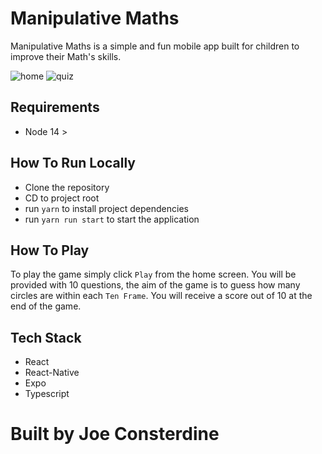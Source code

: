 # Manipulative Maths

Manipulative Maths is a simple and fun mobile app built for children to improve their Math's skills.

![home](https://user-images.githubusercontent.com/121115870/215093979-31c4932e-9d4b-4a9e-928b-12c3309e17e4.png)
![quiz](https://user-images.githubusercontent.com/121115870/215093981-e95e272e-8ce7-4b77-9b02-e4db7bc4f758.png)

## Requirements
* Node 14 >

## How To Run Locally

* Clone the repository
* CD to project root
* run `yarn` to install project dependencies
* run `yarn run start` to start the application

## How To Play

To play the game simply click `Play` from the home screen. You will be provided with 10 questions, the aim of the game is to guess how many circles are within each `Ten Frame`. You will receive a score out of 10 at the end of the game.

## Tech Stack

* React
* React-Native
* Expo
* Typescript

# Built by Joe Consterdine

